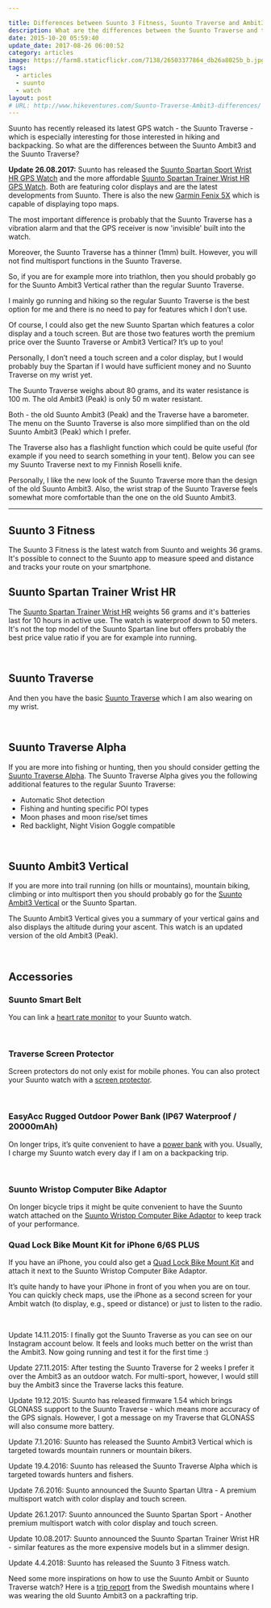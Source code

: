 ```yaml
---

title: Differences between Suunto 3 Fitness, Suunto Traverse and Ambit3 and Spartan Trainer Wrist HR
description: What are the differences between the Suunto Traverse and the Ambit3 and the Suunto Spartan Trainer Wrist HR?
date: 2015-10-20 05:59:40
update_date: 2017-08-26 06:00:52
category: articles
image: https://farm8.staticflickr.com/7138/26503377864_db26a8025b_b.jpg
tags:
  - articles
  - suunto
  - watch
layout: post
# URL: http://www.hikeventures.com/Suunto-Traverse-Ambit3-differences/
---
```


Suunto has recently released its latest GPS watch - the Suunto Traverse - which is especially interesting for those interested in hiking and backpacking. So what are the differences between the Suunto Ambit3 and the Suunto Traverse?

**Update 26.08.2017:** Suunto has released the [Suunto Spartan Sport Wrist HR GPS Watch](http://www.avantlink.com/click.php?tt=cl&mi=10248&pw=150351&url=https%3A%2F%2Fwww.rei.com%2Fproduct%2F129489%2Fsuunto-spartan-sport-wrist-hr-gps-watch) and the more affordable [Suunto Spartan Trainer Wrist HR GPS Watch](http://www.avantlink.com/click.php?tt=cl&mi=10248&pw=150351&url=https%3A%2F%2Fwww.rei.com%2Fproduct%2F129489%2Fsuunto-spartan-sport-wrist-hr-gps-watch). Both are featuring color displays and are the latest developments from Suunto. There is also the new [Garmin Fenix 5X](http://www.avantlink.com/click.php?tt=cl&mi=10248&pw=150351&url=https%3A%2F%2Fwww.rei.com%2Fproduct%2F121191%2Fgarmin-fenix-5x-sapphire-multisport-gps-heart-rate-monitor-watch) which is capable of displaying topo maps.

<p><amp-img src="https://farm8.staticflickr.com/7138/26503377864_db26a8025b_b.jpg" alt="Suunto Traverse" title="Suunto Traverse and Roselli Knife" width="1024" height="768" layout="responsive"></amp-img></p>

The most important difference is probably that the Suunto Traverse has a vibration alarm and that the GPS receiver is now 'invisible' built into the watch.

Moreover, the Suunto Traverse has a thinner (1mm) built. However, you will not find multisport functions in the Suunto Traverse.

So, if you are for example more into triathlon, then you should probably go for the Suunto Ambit3 Vertical rather than the regular Suunto Traverse.

I mainly go running and hiking so the regular Suunto Traverse is the best option for me and there is no need to pay for features which I don’t use.

Of course, I could also get the new Suunto Spartan which features a color display and a touch screen. But are those two features worth the premium price over the Suunto Traverse or Ambit3 Vertical? It’s up to you!

Personally, I don’t need a touch screen and a color display, but I would probably buy the Spartan if I would have sufficient money and no Suunto Traverse on my wrist yet.

The Suunto Traverse weighs about 80 grams, and its water resistance is 100 m. The old Ambit3 (Peak) is only 50 m water resistant.

Both - the old Suunto Ambit3 (Peak) and the Traverse have a barometer. The menu on the Suunto Traverse is also more simplified than on the old Suunto Ambit3 (Peak) which I prefer.

The Traverse also has a flashlight function which could be quite useful (for example if you need to search something in your tent). Below you can see my Suunto Traverse next to my Finnish Roselli knife.

Personally, I like the new look of the Suunto Traverse more than the design of the old Suunto Ambit3. Also, the wrist strap of the Suunto Traverse feels somewhat more comfortable than the one on the old Suunto Ambit3.

---
## Suunto 3 Fitness
The Suunto 3 Fitness is the latest watch from Suunto and weights 36 grams. It's possible to connect to the Suunto app to measure speed and distance and tracks your route on your smartphone.


## Suunto Spartan Trainer Wrist HR

The [Suunto Spartan Trainer Wrist HR](http://amzn.to/2FeqPNG) weights 56 grams and it's batteries last for 10 hours in active use. The watch is waterproof down to 50 meters. It's not the top model of the Suunto Spartan line but offers probably the best price value ratio if you are for example into running.

<br>

## Suunto Traverse

And then you have the basic [Suunto Traverse](http://amzn.to/2ouR5Kc) which I am also wearing on my wrist.

<br>

## Suunto Traverse Alpha

If you are more into fishing or hunting, then you should consider getting the [Suunto Traverse Alpha](http://amzn.to/2oxMHtE). The Suunto Traverse Alpha gives you the following additional features to the regular Suunto Traverse:

* Automatic Shot detection
* Fishing and hunting specific POI types
* Moon phases and moon rise/set times
* Red backlight, Night Vision Goggle compatible

<br>

## Suunto Ambit3 Vertical
If you are more into trail running (on hills or mountains), mountain biking, climbing or into multisport then you should probably go for the [Suunto Ambit3 Vertical](http://amzn.to/2F2dsAR) or the Suunto Spartan.

The Suunto Ambit3 Vertical gives you a summary of your vertical gains and also displays the altitude during your ascent. This watch is an updated version of the old Ambit3 (Peak).

<br>

## Accessories

<h3>Suunto Smart Belt</h3>

You can link a <a href="https://www.amazon.com/gp/product/B00LVNEDDU/ref=as_li_tl?ie=UTF8&camp=1789&creative=9325&creativeASIN=B00LVNEDDU&linkCode=as2&tag=hikeve-20&linkId=4a84a24f1bb726b645aa94750720818e" rel="nofollow" target="_blank">heart rate monitor</a> to your Suunto watch.

<br>

<h3>Traverse Screen Protector</h3>

Screen protectors do not only exist for mobile phones. You can also protect your Suunto watch with a <a href="http://amzn.to/28OSNim" rel="nofollow" target="_blank">screen protector</a>.

<br>

<h3>EasyAcc Rugged Outdoor Power Bank (IP67 Waterproof / 20000mAh)</h3>

On longer trips, it’s quite convenient to have a <a href="http://amzn.to/28V8l3t" rel="nofollow" target="_blank">power bank</a> with you. Usually, I charge my Suunto watch every day if I am on a backpacking trip.

<br>

<h3>Suunto Wristop Computer Bike Adaptor</h3>

On longer bicycle trips it might be quite convenient to have the Suunto watch attached on the <a href="http://amzn.to/28V6hrU" rel="nofollow" target="_blank">Suunto Wristop Computer Bike Adaptor</a> to keep track of your performance.

<h3>Quad Lock Bike Mount Kit for iPhone 6/6S PLUS</h3>

If you have an iPhone, you could also get a <a href="https://www.amazon.com/gp/product/B00X3LNYG0/ref=as_li_tl?ie=UTF8&camp=1789&creative=9325&creativeASIN=B00X3LNYG0&linkCode=as2&tag=hikeve-20&linkId=8750a11f14e8d1f1bdb09f35a6b933a2" rel="nofollow" target="_blank">Quad Lock Bike Mount Kit</a> and attach it next to the Suunto Wristop Computer Bike Adaptor.

It’s quite handy to have your iPhone in front of you when you are on tour. You can quickly check maps, use the iPhone as a second screen for your Ambit watch (to display, e.g., speed or distance) or just to listen to the radio.

<br>

Update 14.11.2015: I finally got the Suunto Traverse as you can see on our Instagram account below. It feels and looks much better on the wrist than the Ambit3. Now going running and test it for the first time :)

Update 27.11.2015: After testing the Suunto Traverse for 2 weeks I prefer it over the Ambit3 as an outdoor watch. For multi-sport, however, I would still buy the Ambit3 since the Traverse lacks this feature.

Update 19.12.2015: Suunto has released firmware 1.54 which brings GLONASS support to the Suunto Traverse - which means more accuracy of the GPS signals. However, I got a message on my Traverse that GLONASS will also consume more battery.

Update 7.1.2016: Suunto has released the Suunto Ambit3 Vertical which is targeted towards mountain runners or mountain bikers.

Update 19.4.2016: Suunto has released the Suunto Traverse Alpha which is targeted towards hunters and fishers.

Update 7.6.2016: Suunto announced the Suunto Spartan Ultra - A premium multisport watch with color display and touch screen.

Update 26.1.2017: Suunto announced the Suunto Spartan Sport - Another premium multisport watch with color display and touch screen.

Update 10.08.2017: Suunto announced the Suunto Spartan Trainer Wrist HR - similar features as the more expensive models but in a slimmer design.

Update 4.4.2018: Suunto has released the Suunto 3 Fitness watch.
<br>

Need some more inspirations on how to use the Suunto Ambit or Suunto Traverse watch? Here is a [trip report](http://www.hikeventures.com/packrafting-Njuoreatnu-Tornetrask-abisko/) from the Swedish mountains where I was wearing the old Suunto Ambit3 on a packrafting trip.
